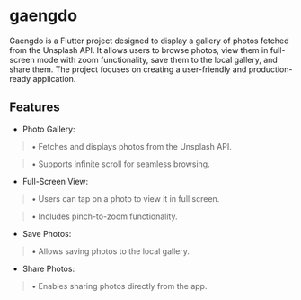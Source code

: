 # gaengdo

Gaengdo is a Flutter project designed to display a gallery of photos fetched from the Unsplash API. It allows users to browse photos, view them in full-screen mode with zoom functionality, save them to the local gallery, and share them. The project focuses on creating a user-friendly and production-ready application.

## Features

- Photo Gallery:

 > • Fetches and displays photos from the Unsplash API.

 > • Supports infinite scroll for seamless browsing.

- Full-Screen View:

 > • Users can tap on a photo to view it in full screen.

 > • Includes pinch-to-zoom functionality.

- Save Photos:

 > • Allows saving photos to the local gallery.

- Share Photos:

 > • Enables sharing photos directly from the app.
